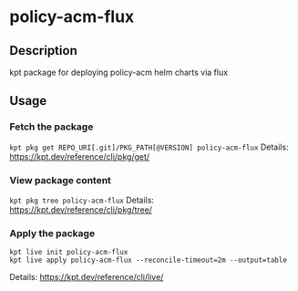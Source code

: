 # policy-acm-flux

## Description
kpt package for deploying policy-acm helm charts via flux

## Usage

### Fetch the package
`kpt pkg get REPO_URI[.git]/PKG_PATH[@VERSION] policy-acm-flux`
Details: https://kpt.dev/reference/cli/pkg/get/

### View package content
`kpt pkg tree policy-acm-flux`
Details: https://kpt.dev/reference/cli/pkg/tree/

### Apply the package
```
kpt live init policy-acm-flux
kpt live apply policy-acm-flux --reconcile-timeout=2m --output=table
```
Details: https://kpt.dev/reference/cli/live/

